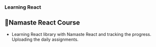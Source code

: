 ### Learning React

## 🚀Namaste React Course


- Learning React library with Namaste React and tracking the progress. Uploading the daily assignments.